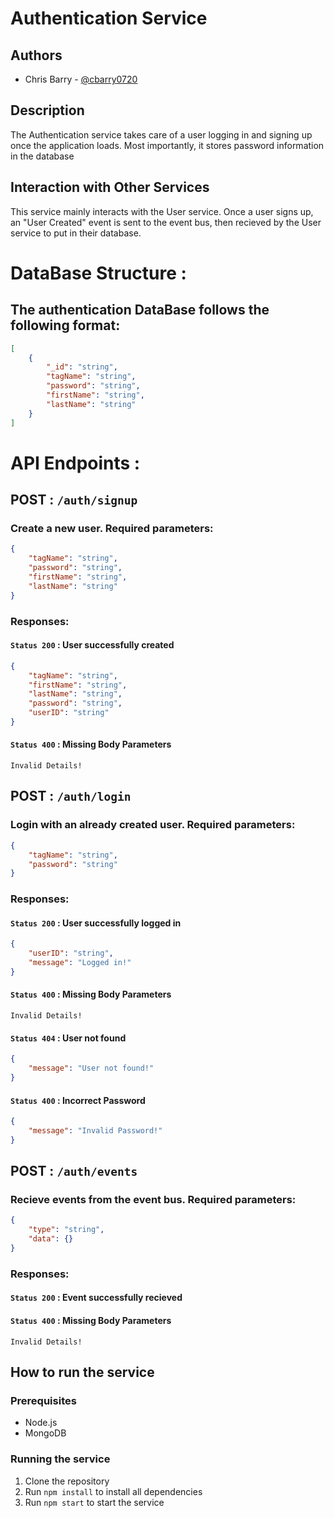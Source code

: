 # Authentication Service

## Authors

-   Chris Barry - [@cbarry0720](https://github.com/cbarry0720)

## Description

The Authentication service takes care of a user logging in and signing up once the application loads. Most importantly, it stores password information in the database

## Interaction with Other Services

This service mainly interacts with the User service. Once a user signs up, an "User Created" event is sent to the event bus, then recieved by the User service to put in their database.

# DataBase Structure :

## The authentication DataBase follows the following format:

```json
[
	{
		"_id": "string",
		"tagName": "string",
		"password": "string",
		"firstName": "string",
		"lastName": "string"
	}
]
```

# API Endpoints :

## POST : `/auth/signup`

### Create a new user. Required parameters:

```json
{
	"tagName": "string",
	"password": "string",
	"firstName": "string",
	"lastName": "string"
}
```

### Responses:

#### `Status 200` : User successfully created

```json
{
	"tagName": "string",
	"firstName": "string",
	"lastName": "string",
	"password": "string",
	"userID": "string"
}
```

#### `Status 400` : Missing Body Parameters

```
Invalid Details!
```

## POST : `/auth/login`

### Login with an already created user. Required parameters:

```json
{
	"tagName": "string",
	"password": "string"
}
```

### Responses:

#### `Status 200` : User successfully logged in

```json
{
	"userID": "string",
	"message": "Logged in!"
}
```

#### `Status 400` : Missing Body Parameters

```
Invalid Details!
```

#### `Status 404` : User not found

```json
{
	"message": "User not found!"
}
```

#### `Status 400` : Incorrect Password

```json
{
	"message": "Invalid Password!"
}
```

## POST : `/auth/events`

### Recieve events from the event bus. Required parameters:

```json
{
	"type": "string",
	"data": {}
}
```

### Responses:

#### `Status 200` : Event successfully recieved

#### `Status 400` : Missing Body Parameters

```
Invalid Details!
```

## How to run the service

### Prerequisites

-   Node.js
-   MongoDB

### Running the service

1.  Clone the repository
2.  Run `npm install` to install all dependencies
3.  Run `npm start` to start the service
